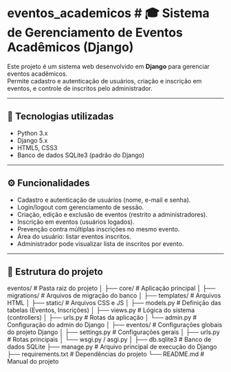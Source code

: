 # eventos_academicos # 🎓 Sistema de Gerenciamento de Eventos Acadêmicos (Django)

Este projeto é um sistema web desenvolvido em **Django** para gerenciar eventos acadêmicos.  
Permite cadastro e autenticação de usuários, criação e inscrição em eventos, e controle de inscritos pelo administrador.

---

## 🚀 Tecnologias utilizadas
- Python 3.x  
- Django 5.x  
- HTML5, CSS3  
- Banco de dados SQLite3 (padrão do Django)  

---

## ⚙️ Funcionalidades
- Cadastro e autenticação de usuários (nome, e-mail e senha).  
- Login/logout com gerenciamento de sessão.  
- Criação, edição e exclusão de eventos (restrito a administradores).  
- Inscrição em eventos (usuários logados).  
- Prevenção contra múltiplas inscrições no mesmo evento.  
- Área do usuário: listar eventos inscritos.  
- Administrador pode visualizar lista de inscritos por evento.  

---

## 📂 Estrutura do projeto
eventos/ # Pasta raiz do projeto
│
├── core/ # Aplicação principal
│ ├── migrations/ # Arquivos de migração do banco
│ ├── templates/ # Arquivos HTML
│ ├── static/ # Arquivos CSS e JS
│ ├── models.py # Definição das tabelas (Eventos, Inscrições)
│ ├── views.py # Lógica do sistema (controllers)
│ ├── urls.py # Rotas da aplicação
│ └── admin.py # Configuração do admin do Django
│
├── eventos/ # Configurações globais do projeto Django
│ ├── settings.py # Configurações gerais
│ ├── urls.py # Rotas principais
│ └── wsgi.py / asgi.py
│
├── db.sqlite3 # Banco de dados SQLite
├── manage.py # Arquivo principal de execução do Django
├── requirements.txt # Dependências do projeto
└── README.md # Manual do projeto
